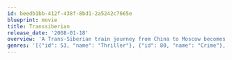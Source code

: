 ```yaml
---
id: beedb1bb-412f-438f-8bd1-2a5242c7665e
blueprint: movie
title: Transsiberian
release_date: '2008-01-18'
overview: 'A Trans-Siberian train journey from China to Moscow becomes a thrilling chase of deception and murder when an American couple encounters a mysterious pair of fellow travelers.'
genres: '[{"id": 53, "name": "Thriller"}, {"id": 80, "name": "Crime"}, {"id": 9648, "name": "Mystery"}]'
---
```

